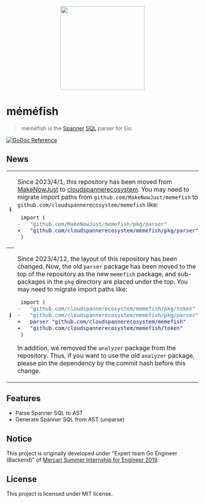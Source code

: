 <p align="center">
  <img src="images/memefish.png" width="220px">
</p>

# méméfish

> méméfish is the [Spanner][] [SQL][Spanner SQL] parser for Go.

[Spanner]: https://cloud.google.com/spanner/
[Spanner SQL]: https://cloud.google.com/spanner/docs/query-syntax

[![GoDoc Reference][godoc-badge]](https://pkg.go.dev/github.com/cloudspannerecosystem/memefish)

## News

<table>
  <tr><th>ℹ️</th><td>

Since 2023/4/1, this repository has been moved from [MakeNowJust](https://github.com/makenowjust) to [cloudspannerecosystem](https://github.com/cloudspannerecosystem).
You may need to migrate import paths from `github.com/MakeNowJust/memefish` to `github.com/cloudspannerecosystem/memefish` like:

```diff
 import (
-	"github.com/MakeNowJust/memefish/pkg/parser"
+	"github.com/cloudspannerecosystem/memefish/pkg/parser"
 )
```

  </td></tr>

  <tr><th>ℹ️</th><td>

Since 2023/4/12, the layout of this repository has been changed.
Now, the old `parser` package has been moved to the top of the repository as the new `memefish` package, and sub-packages in the `pkg` directory are placed under the top.
You may need to migrate import paths like:

```diff
 import (
-	"github.com/cloudspannerecosystem/memefish/pkg/token"
-	"github.com/cloudspannerecosystem/memefish/pkg/parser"
+	parser "github.com/cloudspannerecosystem/memefish"
+	"github.com/cloudspannerecosystem/memefish/token"
 )
```

In addition, we removed the `analyzer` package from the repository.
Thus, if you want to use the old `analyzer` package, please pin the dependency by the commit hash before this change.

  </td></tr>
</table>

## Features

- Parse Spanner SQL to AST
- Generate Spanner SQL from AST (unparse)

## Notice

This project is originally developed under "Expert team Go Engineer (Backend)" of [Mercari Summer Internship for Engineer 2019](https://mercan.mercari.com/articles/13497/).

## License

This project is licensed under MIT license.

[godoc-badge]: https://img.shields.io/badge/godoc-reference-black.svg?style=for-the-badge&colorA=%235272B4&logo=go&logoColor=white

